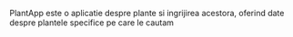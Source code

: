 PlantApp este o aplicatie despre plante si ingrijirea acestora, oferind date despre plantele specifice pe care le cautam 
